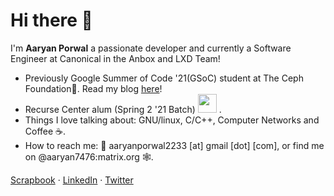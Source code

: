 # Hi there 👋
I'm **Aaryan Porwal** a passionate developer and currently a Software Engineer at Canonical in the Anbox and LXD Team!
- Previously Google Summer of Code '21(GSoC) student at The Ceph Foundation🐙. Read my blog [here](https://blog.aaryanporwal.com/posts/gsoc_with_ceph/)!
- Recurse Center alum (Spring 2 '21 Batch) <img height="30px" src="https://upload.wikimedia.org/wikipedia/commons/5/5a/Recurse_Center.png" /> .
- Things I love talking about: GNU/linux, C/C++, Computer Networks and Coffee ☕️.
-  How to reach me: 📧 aaryanporwal2233 [at] gmail [dot] [com], or find me on @aaryan7476:matrix.org 🕸️.

[Scrapbook](https://scrapbook.hackclub.com/aaryan) · [LinkedIn](https://www.linkedin.com/in/aaryan-porwal/) · [Twitter](https://twitter.com/Aaryan7476)
